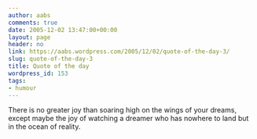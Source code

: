```yaml
---
author: aabs
comments: true
date: 2005-12-02 13:47:00+00:00
layout: page
header: no
link: https://aabs.wordpress.com/2005/12/02/quote-of-the-day-3/
slug: quote-of-the-day-3
title: Quote of the day
wordpress_id: 153
tags:
- humour
---
```


There is no greater joy than soaring high on the wings of your dreams, except maybe the joy of watching a dreamer who has nowhere to land but in the ocean of reality.
